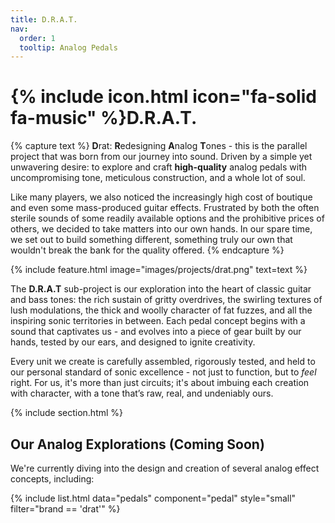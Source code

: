 ```yaml
---
title: D.R.A.T.
nav:
  order: 1
  tooltip: Analog Pedals
---
```


# {% include icon.html icon="fa-solid fa-music" %}D.R.A.T.

{% capture text %}
**D**rat: **R**edesigning **A**nalog **T**ones - this is the parallel project that was born from our journey into sound. Driven by a simple yet unwavering desire: to explore and craft **high-quality** analog pedals with uncompromising tone, meticulous construction, and a whole lot of soul.

Like many players, we also noticed the increasingly high cost of boutique and even some mass-produced guitar effects. Frustrated by both the often sterile sounds of some readily available options and the prohibitive prices of others, we decided to take matters into our own hands. In our spare time, we set out to build something different, something truly our own that wouldn't break the bank for the quality offered.
{% endcapture %}

{% include feature.html
  image="images/projects/drat.png"
  text=text
%}

The **D.R.A.T** sub-project is our exploration into the heart of classic guitar and bass tones: the rich sustain of gritty overdrives, the swirling textures of lush modulations, the thick and woolly character of fat fuzzes, and all the inspiring sonic territories in between. Each pedal concept begins with a sound that captivates us - and evolves into a piece of gear built by our hands, tested by our ears, and designed to ignite creativity.

Every unit we create is carefully assembled, rigorously tested, and held to our personal standard of sonic excellence - not just to function, but to *feel* right. For us, it's more than just circuits; it's about imbuing each creation with character, with a tone that’s raw, real, and undeniably ours.

{% include section.html %}

## Our Analog Explorations (Coming Soon)

We're currently diving into the design and creation of several analog effect concepts, including:

{%
  include list.html
  data="pedals"
  component="pedal"
  style="small"
  filter="brand == 'drat'"
%}